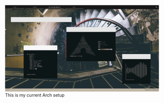 #
![obscreen](https://raw.githubusercontent.com/buyBread/dots/master/screenshots/2018-02-09-130842_1366x768_scrot.png)
This is my current Arch setup
